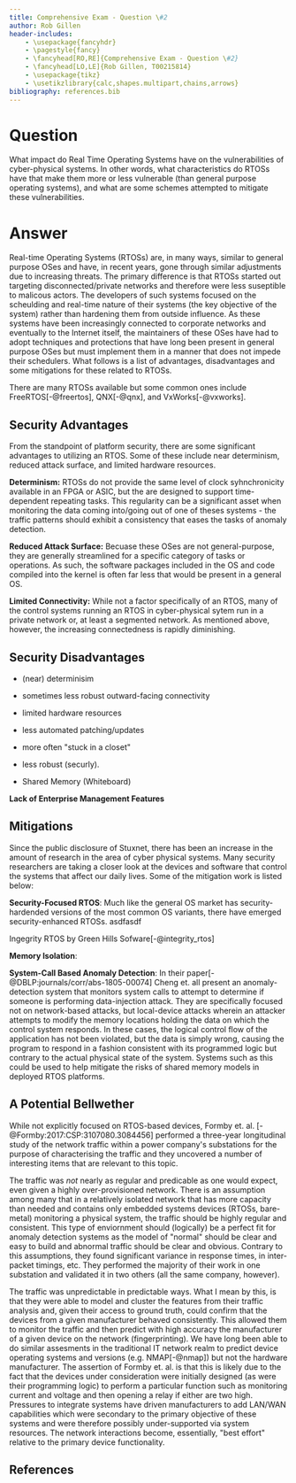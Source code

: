 ```yaml
---
title: Comprehensive Exam - Question \#2
author: Rob Gillen
header-includes:
    - \usepackage{fancyhdr}
    - \pagestyle{fancy}
    - \fancyhead[RO,RE]{Comprehensive Exam - Question \#2}
    - \fancyhead[LO,LE]{Rob Gillen, T00215814}
    - \usepackage{tikz}
    - \usetikzlibrary{calc,shapes.multipart,chains,arrows}
bibliography: references.bib
---
```


# Question

What impact do Real Time Operating Systems have on the vulnerabilities of cyber-physical systems.  In other words, what characteristics do RTOSs have that make them more or less vulnerable (than general purpose operating systems), and what are some schemes attempted to mitigate these vulnerabilities.

# Answer

Real-time Operating Systems (RTOSs) are, in many ways, similar to general purpose OSes and have, in recent years, gone through similar adjustments due to increasing threats. The primary difference is that RTOSs started out targeting disconnected/private networks and therefore were less suseptible to malicous actors. The developers of such systems focused on the scheulding and real-time nature of their systems (the key objective of the system) rather than hardening them from outside influence. As these systems have been increasingly connected to corporate networks and eventually to the Internet itself, the maintainers of these OSes have had to adopt techniques and protections that have long been present in general purpose OSes but must implement them in a manner that does not impede their schedulers. What follows is a list of advantages, disadvantages and some mitigations for these related to RTOSs.

 There are many RTOSs available but some common ones include FreeRTOS[-@freertos], QNX[-@qnx], and VxWorks[-@vxworks].

## Security Advantages

From the standpoint of platform security, there are some significant advantages to utilizing an RTOS. Some of these include near determinism, reduced attack surface, and limited hardware resources.

__Determinism:__ RTOSs do not provide the same level of clock syhnchronicity available in an FPGA or ASIC, but the are designed to support time-dependent repeating tasks. This regularity can be a significant asset when monitoring the data coming into/going out of one of theses systems - the traffic patterns should exhibit a consistency that eases the tasks of anomaly detection.

__Reduced Attack Surface:__ Becuase these OSes are not general-purpose, they are generally streamlined for a specific category of tasks or operations. As such, the software packages included in the OS and code compiled into the kernel is often far less that would be present in a general OS.

__Limited Connectivity:__ While not a factor specifically of an RTOS, many of the control systems running an RTOS in cyber-physical sytem run in a private network or, at least a segmented network. As mentioned above, however, the increasing connectedness is rapidly diminishing.

## Security Disadvantages

- (near) determinisim
- sometimes less robust outward-facing connectivity
- limited hardware resources

- less automated patching/updates
- more often "stuck in a closet"
- less robust (securly). 

- Shared Memory (Whiteboard)

__Lack of Enterprise Management Features__


## Mitigations

Since the public disclosure of Stuxnet, there has been an increase in the amount of research in the area of cyber physical systems. Many security researchers are taking a closer look at the devices and software that control the systems that affect our daily lives. Some of the mitigation work is listed below:

__Security-Focused RTOS__: Much like the general OS market has security-hardended versions of the most common OS variants, there have emerged security-enhanced RTOSs.
asdfasdf

Ingegrity RTOS by Green Hills Sofware[-@integrity_rtos]

__Memory Isolation__:

__System-Call Based Anomaly Detection__: In their paper[-@DBLP:journals/corr/abs-1805-00074] Cheng et. all present an anomaly-detection system that monitors system calls to attempt to determine if someone is performing data-injection attack. They are specifically focused not on network-based attacks, but local-device attacks wherein an attacker attempts to modify the memory locations holding the data on which the control system responds. In these cases, the logical control flow of the application has not been violated, but the data is simply wrong, causing the program to respond in a fashion consistent with its programmed logic but contrary to the actual physical state of the system. Systems such as this could be used to help mitigate the risks of shared memory models in deployed RTOS platforms.

## A Potential Bellwether

While not explicitly focused on RTOS-based devices, Formby et. al. [-@Formby:2017:CSP:3107080.3084456] performed a three-year longitudinal study of the network traffic within a power company's substations for the purpose of characterising the traffic and they uncovered a number of interesting items that are relevant to this topic.

The traffic was _not_ nearly as regular and predicable as one would expect, even given a highly over-provisioned network. There is an assumption among many that in a relatively isolated network that has more capacity than needed and contains only embedded systems devices (RTOSs, bare-metal) monitoring a physical system, the traffic should be highly regular and consistent. This type of enviornment should (logically) be a perfect fit for anomaly detection systems as the model of "normal" should be clear and easy to build and abnormal traffic should be clear and obvious. Contrary to this assumptions, they found significant variance in response times, in inter-packet timings, etc. They performed the majority of their work in one substation and validated it in two others (all the same company, however).

The traffic was unpredictable in predictable ways. What I mean by this, is that they were able to model and cluster the features from their traffic analysis and, given their access to ground truth, could confirm that the devices from a given manufacturer behaved consistently. This allowed them to monitor the traffic and then predict with high accuracy the manufacturer of a given device on the network (fingerprinting). We have long been able to do similar assesments in the traditional IT network realm to predict device operating systems and versions (e.g. NMAP[-@nmap]) but not the hardware manufacturer. The assertion of Formby et. al. is that this is likely due to the fact that the devices under consideration were initially designed (as were their programming logic) to perform a particular function such as monitoring current and voltage and then opening a relay if either are two high. Pressures to integrate systems have driven manufacturers to add LAN/WAN capabilities which were secondary to the primary objective of these systems and were therefore possibly under-supported via system resources. The network interactions become, essentially, "best effort" relative to the primary device functionality.

## References